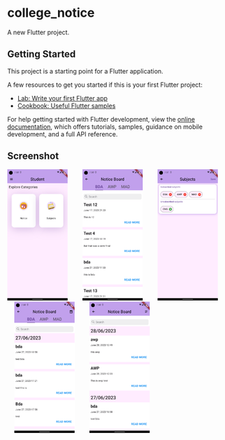 # college_notice

A new Flutter project.

## Getting Started

This project is a starting point for a Flutter application.

A few resources to get you started if this is your first Flutter project:

- [Lab: Write your first Flutter app](https://docs.flutter.dev/get-started/codelab)
- [Cookbook: Useful Flutter samples](https://docs.flutter.dev/cookbook)

For help getting started with Flutter development, view the
[online documentation](https://docs.flutter.dev/), which offers tutorials,
samples, guidance on mobile development, and a full API reference.

## Screenshot

<img height="300px" style="margin-right: 14px;" src="./screenshots/Screenshot_1690992199.png" alt="Screenshot 1" /> &nbsp; &nbsp; 
<img height="300px" style="margin-right: 14px;" src="./screenshots/Screenshot_1690992205.png" alt="Screenshot 2" /> &nbsp; &nbsp; 
<img height="300px" style="margin-right: 14px;" src="./screenshots/Screenshot_1690992241.png" alt="Screenshot 3" /> &nbsp; &nbsp; 
<img height="300px" style="margin-right: 14px;" src="./screenshots/Screenshot_1690992652.png" alt="Screenshot 4" /> &nbsp; &nbsp; 
<img height="300px" style="margin-right: 14px;" src="./screenshots/Screenshot_1690992658.png" alt="Screenshot 5" /> &nbsp; &nbsp; 
